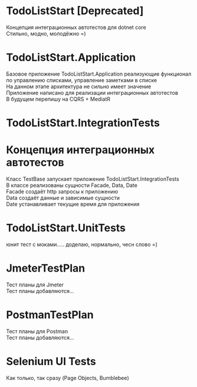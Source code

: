 # TodoListStart [Deprecated]
Концепция интеграционных автотестов для dotnet core  
Стильно, модно, молодёжно =)  

# TodoListStart.Application
Базовое приложение TodoListStart.Application реализующие функционал по управлению списками, управление заметками в списке  
На данном этапе архитектура не сильно имеет значение  
Приложение написано для реализации интеграционных автотестов  
В будущем перепишу на CQRS + MediatR  

# TodoListStart.IntegrationTests 
# Концепция интеграционных автотестов
Класс TestBase запускает приложение TodoListStart.IntegrationTests  
В классе реализованы сущности Facade, Data, Date  
Facade создаёт http запросы к приложению  
Data создаёт данные и зависимые сущности  
Date устанавливает текущие время для приложения  

# TodoListStart.UnitTests
юнит тест с моками..... доделаю, нормально, чесн слово =)

# JmeterTestPlan
Тест планы для Jmeter  
Тест планы добавляются...  

# PostmanTestPlan
Тест планы для Postman  
Тест планы добавляются...  

# Selenium UI Tests
Как только, так сразу (Page Objects, Bumblebee)
